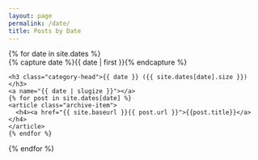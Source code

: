 ```yaml
---
layout: page
permalink: /date/
title: Posts by Date
---
```


<div id="archives">
{% for date in site.dates %}
  <div class="archive-group">
    {% capture date %}{{ date | first }}{% endcapture %}
    <div id="#{{ date | slugize }}"></div>
    <p></p>

    <h3 class="category-head">{{ date }} ({{ site.dates[date].size }})</h3>
    <a name="{{ date | slugize }}"></a>
    {% for post in site.dates[date] %}
    <article class="archive-item">
      <h4><a href="{{ site.baseurl }}{{ post.url }}">{{post.title}}</a></h4>
    </article>
    {% endfor %}
  </div>
{% endfor %)
</div>